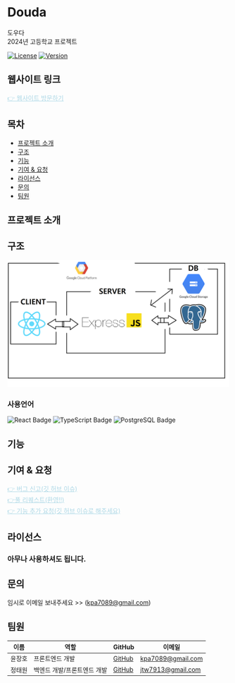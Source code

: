 # Douda
도우다<br>
2024년 고등학교 프로젝트

[![License](https://img.shields.io/badge/license-MIT-blue.svg)](LICENSE)
[![Version](https://img.shields.io/badge/version-1.0.0-green.svg)](VERSION)

<h2>웹사이트 링크</h2>
<a href="https://douda.kro.kr" style="color: lightblue;">👉 웹사이트 방문하기</a>

## 목차
- [프로젝트 소개](#프로젝트-소개)
- [구조](#구조)
- [기능](#기능)
- [기여 & 요청](#기여&요청)
- [라이선스](#라이선스)
- [문의](#문의)
- [팀원](#팀원)

## 프로젝트 소개


## 구조
![프로젝트 구조](./str.png)
<h3>사용언어</h3>
<img src="https://img.shields.io/badge/React-20232A?style=for-the-badge&logo=react&logoColor=61DAFB" alt="React Badge" /> 
<img src="https://img.shields.io/badge/TypeScript-007ACC?style=for-the-badge&logo=typescript&logoColor=white" alt="TypeScript Badge" />
<img src="https://img.shields.io/badge/PostgreSQL-316192?style=for-the-badge&logo=postgresql&logoColor=white" alt="PostgreSQL Badge" />

## 기능

## 기여 & 요청

<a href="https://github.com/HolymolyAstatine/Douda/issues" style="color: lightblue;">👉 버그 신고(깃 허브 이슈)</a> <br>
<a href="https://github.com/HolymolyAstatine/Douda/pulls" style="color: lightblue;">👉풀 리퀘스트(환영!!)</a> <br>
<a href="https://github.com/HolymolyAstatine/Douda/issues" style="color: lightblue;">👉 기능 추가 요청(깃 허브 이슈로 해주세요)</a> <br>

## 라이선스
<h3>아무나 사용하셔도 됩니다.</h3>

## 문의
임시로 이메일 보내주세요 >> (kpa7089@gmail.com) <br>

## 팀원

| 이름     | 역할            | GitHub                           | 이메일               |
|----------|-----------------|----------------------------------|----------------------|
| 윤장호   | 프론트엔드 개발  | [GitHub](https://github.com/HolymolyAstatine)| kpa7089@gmail.com      |
| 정태원 | 백엔드 개발/프론트엔드 개발 | [GitHub](https://github.com/hafskjfha) | jtw7913@gmail.com |

